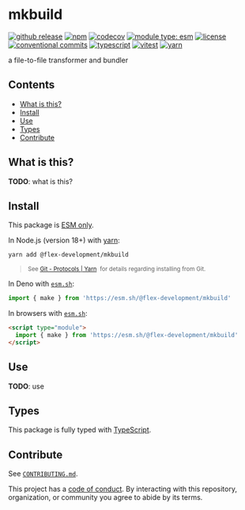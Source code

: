 # mkbuild

[![github release](https://img.shields.io/github/v/release/flex-development/mkbuild.svg?include_prereleases\&sort=semver)](https://github.com/flex-development/mkbuild/releases/latest)
[![npm](https://img.shields.io/npm/v/@flex-development/mkbuild.svg)](https://npmjs.com/package/@flex-development/mkbuild)
[![codecov](https://codecov.io/gh/flex-development/mkbuild/graph/badge.svg?token=TDSHFXPP4Z)](https://codecov.io/gh/flex-development/mkbuild)
[![module type: esm](https://img.shields.io/badge/module%20type-esm-brightgreen)](https://github.com/voxpelli/badges-cjs-esm)
[![license](https://img.shields.io/github/license/flex-development/mkbuild.svg)](LICENSE.md)
[![conventional commits](https://img.shields.io/badge/-conventional%20commits-fe5196?logo=conventional-commits\&logoColor=ffffff)](https://conventionalcommits.org)
[![typescript](https://img.shields.io/badge/-typescript-3178c6?logo=typescript\&logoColor=ffffff)](https://typescriptlang.org)
[![vitest](https://img.shields.io/badge/-vitest-6e9f18?style=flat\&logo=vitest\&logoColor=ffffff)](https://vitest.dev)
[![yarn](https://img.shields.io/badge/-yarn-2c8ebb?style=flat\&logo=yarn\&logoColor=ffffff)](https://yarnpkg.com)

a file-to-file transformer and bundler

## Contents

- [What is this?](#what-is-this)
- [Install](#install)
- [Use](#use)
- [Types](#types)
- [Contribute](#contribute)

## What is this?

**TODO**: what is this?

## Install

This package is [ESM only][esm].

In Node.js (version 18+) with [yarn][]:

```sh
yarn add @flex-development/mkbuild
```

<blockquote>
  <small>
    See <a href='https://yarnpkg.com/protocol/git'>Git - Protocols | Yarn</a>
    &nbsp;for details regarding installing from Git.
  </small>
</blockquote>

In Deno with [`esm.sh`][esmsh]:

```ts
import { make } from 'https://esm.sh/@flex-development/mkbuild'
```

In browsers with [`esm.sh`][esmsh]:

```html
<script type="module">
  import { make } from 'https://esm.sh/@flex-development/mkbuild'
</script>
```

## Use

**TODO**: use

## Types

This package is fully typed with [TypeScript][].

## Contribute

See [`CONTRIBUTING.md`](CONTRIBUTING.md).

This project has a [code of conduct](./CODE_OF_CONDUCT.md). By interacting with this repository, organization, or
community you agree to abide by its terms.

[esm]: https://gist.github.com/sindresorhus/a39789f98801d908bbc7ff3ecc99d99c

[esmsh]: https://esm.sh

[typescript]: https://www.typescriptlang.org

[yarn]: https://yarnpkg.com

